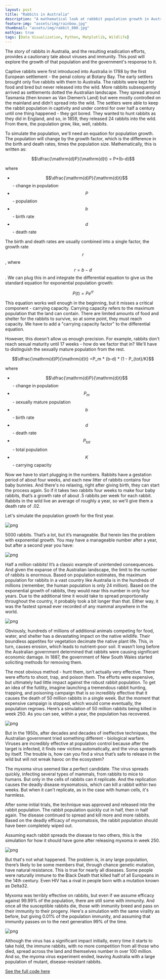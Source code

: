 ```yaml
---
layout: post
title: "Rabbits in Australia"
description: "A mathematical look at rabbbit population growth in Australia"
feature-img: "assets/img/rainbow.jpg"
thumbnail: "assets/img/rabbit_800.jpg"
mathjax: true
tags: [Data Visualization, Python, Matplotlib, Wildlife]
---
```


The story of rabbits in Australia, and the resulting eradication efforts, provides a cautionary tale about viruses and immunity. This post will explore the growth of that population and the government's response to it.

Captive rabbits were first introduced into Australia in 1788 by the first European settlement - the penal colony at Botany Bay. The early settlers brought only five rabbits with them to Australia. The rabbits were kept for food and bred but never released into the wild. More rabbits subsequently arrived as settlements dotted the Australian landscape. They spread around Tasmania (then known as Van Diemen’s Land) but were mostly controlled on the mainland and didn’t spread into the wild.
The settlers were able to keep the rabbit population in captivity and under control for over half a century until one thing happened - they got bored. They wanted to hunt rabbits as they did in England, and so, in 1859, they released 24 rabbits into the wild. From there, the population grew, like, well, rabbits.


To simulate the population, we'll need an equation for population growth. The population will change by the growth factor, which is the difference in the birth and death rates, times the population size. Mathematically, this is written as:

$$\dfrac{\mathrm{d}P}{\mathrm{d}t} = P*(b-d)$$

where

* $$\dfrac{\mathrm{d}P}{\mathrm{d}t}$$ - change in population
* $$P$$ - population
* $$b$$ - birth rate
* $$d$$ - death rate

The birth and death rates are usually combined into a single factor, the growth rate $$r$$, where $$r=b-d$$. We can plug this in and  integrate the differential equation to give us the standard equation for exponential population growth:

$$P(t) = Pe^{rt}$$

This equation works well enough in the beginning, but it misses a critical component - carrying capacity. Carrying capacity refers to the maximum population that the land can contain. There are limited amounts of food and shelter for the rabbits to survive, so at some point, they must reach capacity. We have to add a "carrying capacity factor" to the differential equation.

However, this doesn't allow us enough precision. For example, rabbits don't reach sexual maturity until 17 weeks - how do we factor that in? We'll have to distinguish the sexually mature population from the rest.

$$\dfrac{\mathrm{d}P}{\mathrm{d}t} =P_m * (b-d) * (1 - P_{tot}/K)$$

where

* $$\dfrac{\mathrm{d}P}{\mathrm{d}t}$$ - change in population
* $$P_m$$ - sexually mature population
* $$b$$ - birth rate
* $$d$$ - death rate
* $$P_{tot}$$ - total population
* $$K$$ - carrying capacity

Now we have to start plugging in the numbers. Rabbits have a gestation period of about four weeks, and each new litter of rabbits contains four baby bunnies. And there's no relaxing, right after giving birth, they can start the process again. So if it takes two rabbits four weeks to make four baby rabbits, that’s a growth rate of about .5 rabbits per week for each rabbit. Rabbits in the wild live an average of roughly a year, so we'll give them a death rate of .02.

Let's simulate the population growth for the first year.




![png]({{site.baseurl}}/assets/img/2018-01-19-Rabbits-in-Australia_files/2018-01-19-Rabbits-in-Australia_15_0.png)


5000 rabbits. That’s a lot, but it’s manageable. But herein lies the problem with exponential growth. You may have a manageable number after a year, but after a second year you have:


![png]({{site.baseurl}}/assets/img/2018-01-19-Rabbits-in-Australia_files/2018-01-19-Rabbits-in-Australia_18_0.png)


Half a million rabbits! It’s a classic example of unintended consequences. And given the expanse of the Australian landscape, the limit to the number of rabbits is enormous. Based on population estimates, the maximum population for rabbits in a vast country like Australia is in the hundreds of millions (remember, the human population is only 24 million). Based on the exponential growth of rabbits, they would near this number in only four years. Due to the additional time it would take to spread proportionally throughout the country, it probably took a bit longer than that. Either way, it was the fastest spread ever recorded of any mammal anywhere in the world.


![png]({{site.baseurl}}/assets/img/2018-01-19-Rabbits-in-Australia_files/2018-01-19-Rabbits-in-Australia_21_0.png)


Obviously, hundreds of millions of additional animals competing for food, water, and shelter has a devastating impact on the native wildlife. Their boundless appetites for vegetation decimate the native plant life. This, in turn, causes erosion, which leads to nutrient-poor soil. It wasn’t long before the Australian government determined that rabbits were causing significant economic damage. In 1887, the government of New South Wales started soliciting methods for removing them.

The most obvious method - hunt them, isn’t actually very effective. There were efforts to shoot, trap, and poison them. The efforts were expensive, but ultimately had little impact against the robust rabbit population. To get an idea of the futility, imagine launching a tremendous rabbit hunting, trapping, and poisoning campaign that is so incredibly effective that it causes the death of 50 million rabbits in a single week. But the moment that expensive campaign is stopped, which would come eventually, the population regrows. Here’s a simulation of 50 million rabbits being killed in week 250. As you can see, within a year, the population has recovered.


![png]({{site.baseurl}}/assets/img/2018-01-19-Rabbits-in-Australia_files/2018-01-19-Rabbits-in-Australia_24_0.png)


But in the 1950s, after decades and decades of ineffective techniques, the Australian government tried something different - biological warfare. Viruses are incredibly effective at population control because after the target is infected, it finds new victims automatically, and the virus spreads by itself. The trouble is, how can you find a virus that’s safe to release in the wild but will not wreak havoc on the ecosystem?

The myxoma virus seemed like a perfect candidate. The virus spreads quickly, infecting several types of mammals, from rabbits to mice to humans. But only in the cells of rabbits can it replicate. And the replication causes the deadly disease myxomatosis, which can kill a rabbit within two weeks. But when it can't replicate, as in the case with human cells, it's harmless.

After some initial trials, the technique was approved and released into the rabbit population. The rabbit population quickly cut in half, then in half again. The disease continued to spread and kill more and more rabbits. Based on the deadly efficacy of myxomatosis, the rabbit population should have been completely wiped out.

Assuming each rabbit spreads the disease to two others, this is the simulation for how it should have gone after releasing myxoma in week 250.

![png]({{site.baseurl}}/assets/img/2018-01-19-Rabbits-in-Australia_files/2018-01-19-Rabbits-in-Australia_27_0.png)


But that's not what happened. The problem is, in any large population, there’s likely to be some members that, through chance genetic mutation, have natural resistance. This is true for nearly all diseases. Some people were naturally immune to the Black Death that killed half of all Europeans in the 14th century. Even HIV has a rival in people born with a mutation known as Delta32.

Myxoma was terribly effective on rabbits, but even if we assume efficacy against 99.99% of the population, there are still some with immunity. And once all the susceptible rabbits die, those with immunity breed and pass on their immunity to their progeny. Here's a simulation with the same virality as before, but giving 0.01% of the population immunity, and assuming that immunity passes on to the next generation 99% of the time.


![png]({{site.baseurl}}/assets/img/2018-01-19-Rabbits-in-Australia_files/2018-01-19-Rabbits-in-Australia_30_0.png)


Although the virus has a significant impact initially, every time it starts to take hold, the immune rabbits, with no more competition from all those who died, spread across the land and themselves number in over 100 million. And so, the myoma virus experiment ended, leaving Australia with a large population of mutant, disease-resistant rabbits.

[See the full code here](https://nbviewer.jupyter.org/github/jss367/JupyterNotebooks/blob/master/2018-01-19-Rabbits-in-Australia.ipynb)
